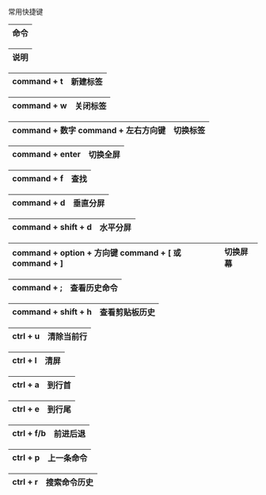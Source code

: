 常用快捷键





| 命令 |
| :--- |


| 说明 |
| :--- |


| command + t | 新建标签 |
| :--- | :--- |


| command + w | 关闭标签 |
| :--- | :--- |


| command + 数字 command + 左右方向键 | 切换标签 |
| :--- | :--- |


| command + enter | 切换全屏 |
| :--- | :--- |


| command + f | 查找 |
| :--- | :--- |


| command + d | 垂直分屏 |
| :--- | :--- |


| command + shift + d | 水平分屏 |
| :--- | :--- |


| command + option + 方向键 command + \[ 或 command + \] | 切换屏幕 |
| :--- | :--- |


| command + ; | 查看历史命令 |
| :--- | :--- |


| command + shift + h | 查看剪贴板历史 |
| :--- | :--- |


| ctrl + u | 清除当前行 |
| :--- | :--- |


| ctrl + l | 清屏 |
| :--- | :--- |


| ctrl + a | 到行首 |
| :--- | :--- |


| ctrl + e | 到行尾 |
| :--- | :--- |


| ctrl + f/b | 前进后退 |
| :--- | :--- |


| ctrl + p | 上一条命令 |
| :--- | :--- |


| ctrl + r | 搜索命令历史 |
| :--- | :--- |




